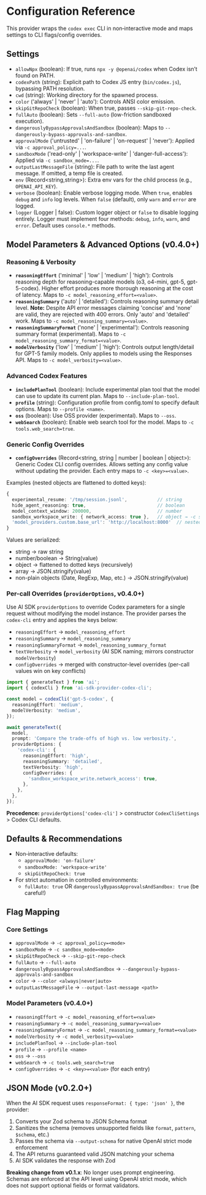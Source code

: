 # Configuration Reference

This provider wraps the `codex exec` CLI in non‑interactive mode and maps settings to CLI flags/config overrides.

## Settings

- `allowNpx` (boolean): If true, runs `npx -y @openai/codex` when Codex isn’t found on PATH.
- `codexPath` (string): Explicit path to Codex JS entry (`bin/codex.js`), bypassing PATH resolution.
- `cwd` (string): Working directory for the spawned process.
- `color` ('always' | 'never' | 'auto'): Controls ANSI color emission.
- `skipGitRepoCheck` (boolean): When true, passes `--skip-git-repo-check`.
- `fullAuto` (boolean): Sets `--full-auto` (low-friction sandboxed execution).
- `dangerouslyBypassApprovalsAndSandbox` (boolean): Maps to `--dangerously-bypass-approvals-and-sandbox`.
- `approvalMode` ('untrusted' | 'on-failure' | 'on-request' | 'never'): Applied via `-c approval_policy=...`.
- `sandboxMode` ('read-only' | 'workspace-write' | 'danger-full-access'): Applied via `-c sandbox_mode=...`.
- `outputLastMessageFile` (string): File path to write the last agent message. If omitted, a temp file is created.
- `env` (Record<string,string>): Extra env vars for the child process (e.g., `OPENAI_API_KEY`).
- `verbose` (boolean): Enable verbose logging mode. When `true`, enables `debug` and `info` log levels. When `false` (default), only `warn` and `error` are logged.
- `logger` (Logger | false): Custom logger object or `false` to disable logging entirely. Logger must implement four methods: `debug`, `info`, `warn`, and `error`. Default uses `console.*` methods.

## Model Parameters & Advanced Options (v0.4.0+)

### Reasoning & Verbosity

- **`reasoningEffort`** ('minimal' | 'low' | 'medium' | 'high'): Controls reasoning depth for reasoning-capable models (o3, o4-mini, gpt-5, gpt-5-codex). Higher effort produces more thorough reasoning at the cost of latency. Maps to `-c model_reasoning_effort=<value>`.
- **`reasoningSummary`** ('auto' | 'detailed'): Controls reasoning summary detail level. **Note:** Despite API error messages claiming 'concise' and 'none' are valid, they are rejected with 400 errors. Only 'auto' and 'detailed' work. Maps to `-c model_reasoning_summary=<value>`.
- **`reasoningSummaryFormat`** ('none' | 'experimental'): Controls reasoning summary format (experimental). Maps to `-c model_reasoning_summary_format=<value>`.
- **`modelVerbosity`** ('low' | 'medium' | 'high'): Controls output length/detail for GPT-5 family models. Only applies to models using the Responses API. Maps to `-c model_verbosity=<value>`.

### Advanced Codex Features

- **`includePlanTool`** (boolean): Include experimental plan tool that the model can use to update its current plan. Maps to `--include-plan-tool`.
- **`profile`** (string): Configuration profile from config.toml to specify default options. Maps to `--profile <name>`.
- **`oss`** (boolean): Use OSS provider (experimental). Maps to `--oss`.
- **`webSearch`** (boolean): Enable web search tool for the model. Maps to `-c tools.web_search=true`.

### Generic Config Overrides

- **`configOverrides`** (Record<string, string | number | boolean | object>): Generic Codex CLI config overrides. Allows setting any config value without updating the provider. Each entry maps to `-c <key>=<value>`.

Examples (nested objects are flattened to dotted keys):

```typescript
{
  experimental_resume: '/tmp/session.jsonl',           // string
  hide_agent_reasoning: true,                          // boolean
  model_context_window: 200000,                        // number
  sandbox_workspace_write: { network_access: true },   // object → -c sandbox_workspace_write.network_access=true
  'model_providers.custom.base_url': 'http://localhost:8000'  // nested config path
}
```

Values are serialized:

- string → raw string
- number/boolean → String(value)
- object → flattened to dotted keys (recursively)
- array → JSON.stringify(value)
- non-plain objects (Date, RegExp, Map, etc.) → JSON.stringify(value)

### Per-call Overrides (`providerOptions`, v0.4.0+)

Use AI SDK `providerOptions` to override Codex parameters for a single request without modifying the
model instance. The provider parses the `codex-cli` entry and applies the keys below:

- `reasoningEffort` → `model_reasoning_effort`
- `reasoningSummary` → `model_reasoning_summary`
- `reasoningSummaryFormat` → `model_reasoning_summary_format`
- `textVerbosity` → `model_verbosity` (AI SDK naming; mirrors constructor `modelVerbosity`)
- `configOverrides` → merged with constructor-level overrides (per-call values win on key conflicts)

```ts
import { generateText } from 'ai';
import { codexCli } from 'ai-sdk-provider-codex-cli';

const model = codexCli('gpt-5-codex', {
  reasoningEffort: 'medium',
  modelVerbosity: 'medium',
});

await generateText({
  model,
  prompt: 'Compare the trade-offs of high vs. low verbosity.',
  providerOptions: {
    'codex-cli': {
      reasoningEffort: 'high',
      reasoningSummary: 'detailed',
      textVerbosity: 'high',
      configOverrides: {
        'sandbox_workspace_write.network_access': true,
      },
    },
  },
});
```

**Precedence:** `providerOptions['codex-cli']` > constructor `CodexCliSettings` > Codex CLI defaults.

## Defaults & Recommendations

- Non‑interactive defaults:
  - `approvalMode: 'on-failure'`
  - `sandboxMode: 'workspace-write'`
  - `skipGitRepoCheck: true`
- For strict automation in controlled environments:
  - `fullAuto: true` OR `dangerouslyBypassApprovalsAndSandbox: true` (be careful!)

## Flag Mapping

### Core Settings

- `approvalMode` → `-c approval_policy=<mode>`
- `sandboxMode` → `-c sandbox_mode=<mode>`
- `skipGitRepoCheck` → `--skip-git-repo-check`
- `fullAuto` → `--full-auto`
- `dangerouslyBypassApprovalsAndSandbox` → `--dangerously-bypass-approvals-and-sandbox`
- `color` → `--color <always|never|auto>`
- `outputLastMessageFile` → `--output-last-message <path>`

### Model Parameters (v0.4.0+)

- `reasoningEffort` → `-c model_reasoning_effort=<value>`
- `reasoningSummary` → `-c model_reasoning_summary=<value>`
- `reasoningSummaryFormat` → `-c model_reasoning_summary_format=<value>`
- `modelVerbosity` → `-c model_verbosity=<value>`
- `includePlanTool` → `--include-plan-tool`
- `profile` → `--profile <name>`
- `oss` → `--oss`
- `webSearch` → `-c tools.web_search=true`
- `configOverrides` → `-c <key>=<value>` (for each entry)

## JSON Mode (v0.2.0+)

When the AI SDK request uses `responseFormat: { type: 'json' }`, the provider:

1. Converts your Zod schema to JSON Schema format
2. Sanitizes the schema (removes unsupported fields like `format`, `pattern`, `$schema`, etc.)
3. Passes the schema via `--output-schema` for native OpenAI strict mode enforcement
4. The API returns guaranteed valid JSON matching your schema
5. AI SDK validates the response with Zod

**Breaking change from v0.1.x**: No longer uses prompt engineering. Schemas are enforced at the API level using OpenAI strict mode, which does not support optional fields or format validators.
